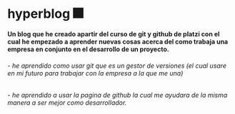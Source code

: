 # hyperblog 🎆
**Un blog que he creado apartir del curso de git y github de platzi con el cual he empezado a aprender nuevas cosas acerca del como trabaja una empresa en conjunto en el desarrollo de un proyecto.**

###### - he aprendido como usar git que es un gestor de versiones (el cual usare en mi futuro para trabajar con la empresa a la que me una)
###### - he aprendido a usar la pagina de github la cual me ayudara de la misma manera a ser mejor como desarrollador.
